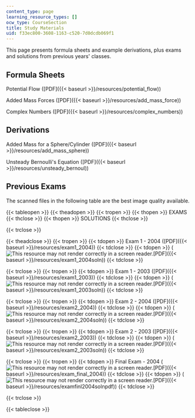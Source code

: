 ```yaml
---
content_type: page
learning_resource_types: []
ocw_type: CourseSection
title: Study Materials
uid: f33ec800-3608-1163-c520-7d0dcdb069f1
---
```


This page presents formula sheets and example derivations, plus exams and solutions from previous years' classes.

Formula Sheets
--------------

Potential Flow ([PDF]({{< baseurl >}}/resources/potential_flow))

Added Mass Forces ([PDF]({{< baseurl >}}/resources/add_mass_force))

Complex Numbers ([PDF]({{< baseurl >}}/resources/complex_numbers))

Derivations
-----------

Added Mass for a Sphere/Cylinder ([PDF]({{< baseurl >}}/resources/add_mass_sphere))

Unsteady Bernoulli's Equation ([PDF]({{< baseurl >}}/resources/unsteady_bernoul))

Previous Exams
--------------

The scanned files in the following table are the best image quality available.

{{< tableopen >}}
{{< theadopen >}}
{{< tropen >}}
{{< thopen >}}
EXAMS
{{< thclose >}}
{{< thopen >}}
SOLUTIONS
{{< thclose >}}

{{< trclose >}}

{{< theadclose >}}
{{< tropen >}}
{{< tdopen >}}
Exam 1 - 2004 ([PDF]({{< baseurl >}}/resources/exam1_2004))
{{< tdclose >}}
{{< tdopen >}}
(![This resource may not render correctly in a screen reader.](/images/inacessible.gif)[PDF]({{< baseurl >}}/resources/exam1_2004soln))
{{< tdclose >}}

{{< trclose >}}
{{< tropen >}}
{{< tdopen >}}
Exam 1 - 2003 ([PDF]({{< baseurl >}}/resources/exam1_2003))
{{< tdclose >}}
{{< tdopen >}}
(![This resource may not render correctly in a screen reader.](/images/inacessible.gif)[PDF]({{< baseurl >}}/resources/exam1_2003soln))
{{< tdclose >}}

{{< trclose >}}
{{< tropen >}}
{{< tdopen >}}
Exam 2 - 2004 ([PDF]({{< baseurl >}}/resources/exam2_2004))
{{< tdclose >}}
{{< tdopen >}}
(![This resource may not render correctly in a screen reader.](/images/inacessible.gif)[PDF]({{< baseurl >}}/resources/exam2_2004soln))
{{< tdclose >}}

{{< trclose >}}
{{< tropen >}}
{{< tdopen >}}
Exam 2 - 2003 ([PDF]({{< baseurl >}}/resources/exam2_2003))
{{< tdclose >}}
{{< tdopen >}}
(![This resource may not render correctly in a screen reader.](/images/inacessible.gif)[PDF]({{< baseurl >}}/resources/exam2_2003soln))
{{< tdclose >}}

{{< trclose >}}
{{< tropen >}}
{{< tdopen >}}
Final Exam - 2004 (![This resource may not render correctly in a screen reader.](/images/inacessible.gif)[PDF]({{< baseurl >}}/resources/exam_final_2004))
{{< tdclose >}}
{{< tdopen >}}
(![This resource may not render correctly in a screen reader.](/images/inacessible.gif)[PDF]({{< baseurl >}}/resources/examfinl2004solnpdf))
{{< tdclose >}}

{{< trclose >}}

{{< tableclose >}}